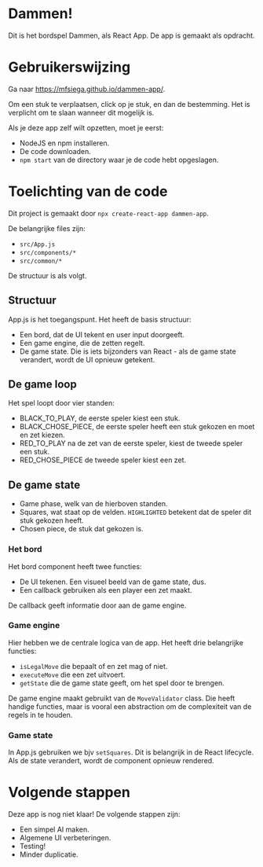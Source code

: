 # Dammen!
Dit is het bordspel Dammen, als React App. De app is gemaakt als opdracht.

# Gebruikerswijzing
Ga naar https://mfsiega.github.io/dammen-app/.

Om een stuk te verplaatsen, click op je stuk, en dan de bestemming.
Het is verplicht om te slaan wanneer dit mogelijk is.

Als je deze app zelf wilt opzetten, moet je eerst:
- NodeJS en npm installeren.
- De code downloaden.
- `npm start` van de directory waar je de code hebt opgeslagen.

# Toelichting van de code
Dit project is gemaakt door `npx create-react-app dammen-app`.

De belangrijke files zijn:
- `src/App.js`
- `src/components/*`
- `src/common/*`

De structuur is als volgt.

## Structuur
App.js is het toegangspunt. Het heeft de basis structuur:
- Een bord, dat de UI tekent en user input doorgeeft.
- Een game engine, die de zetten regelt.
- De game state. Die is iets bijzonders van React - als de game state verandert,
  wordt de UI opnieuw getekent.

## De game loop
Het spel loopt door vier standen:
- BLACK_TO_PLAY, de eerste speler kiest een stuk.
- BLACK_CHOSE_PIECE, de eerste speler heeft een stuk gekozen en moet en zet kiezen.
- RED_TO_PLAY na de zet van de eerste speler, kiest de tweede speler een stuk.
- RED_CHOSE_PIECE de tweede speler kiest een zet.

## De game state
- Game phase, welk van de hierboven standen.
- Squares, wat staat op de velden. `HIGHLIGHTED` betekent dat de speler dit stuk gekozen heeft.
- Chosen piece, de stuk dat gekozen is.

### Het bord
Het bord component heeft twee functies:
- De UI tekenen. Een visueel beeld van de game state, dus.
- Een callback gebruiken als een player een zet maakt.

De callback geeft informatie door aan de game engine.

### Game engine
Hier hebben we de centrale logica van de app. Het heeft drie belangrijke functies:
- `isLegalMove` die bepaalt of en zet mag of niet.
- `executeMove` die een zet uitvoert.
- `getState` die de game state geeft, om het spel door te brengen.

De game engine maakt gebruikt van de `MoveValidator` class. Die heeft handige functies,
maar is vooral een abstraction om de complexiteit van de regels in te houden.

### Game state
In App.js gebruiken we bjv `setSquares`. Dit is belangrijk in de React lifecycle.
Als de state verandert, wordt de component opnieuw rendered.

# Volgende stappen
Deze app is nog niet klaar! De volgende stappen zijn:
- Een simpel AI maken.
- Algemene UI verbeteringen.
- Testing!
- Minder duplicatie.